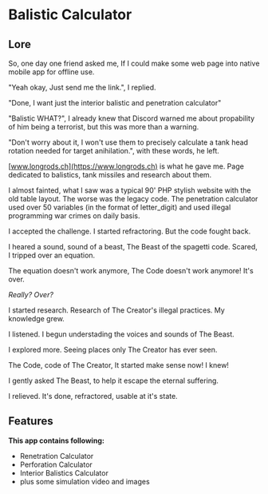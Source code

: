 
# Balistic Calculator

## Lore

So, one day one friend asked me, If I could make some web page into native mobile app for offline use.

"Yeah okay, Just send me the link.", I replied.

"Done, I want just the interior balistic and penetration calculator"

"Balistic WHAT?", I already knew that Discord warned me about propability of him being a terrorist, but this was more than a warning.

"Don't worry about it, I won't use them to precisely calculate a tank head rotation needed for target anihilation.", with these words, he left.

[www.longrods.ch](https://www.longrods.ch) is what he gave me. Page dedicated to balistics, tank missiles and research about them.

I almost fainted, what I saw was a typical 90' PHP stylish website with the old table layout.
The worse was the legacy code. The penetration calculator used over 50 variables (in the format of letter_digit) and used illegal programming war crimes on daily basis.

I accepted the challenge. I started refractoring. But the code fought back.

I heared a sound, sound of a beast, The Beast of the spagetti code. Scared, I tripped over an equation.

The equation doesn't work anymore, The Code doesn't work anymore! It's over.


*Really? Over?*


I started research. Research of The Creator's illegal practices. My knowledge grew.

I listened. I begun understading the voices and sounds of The Beast.

I explored more. Seeing places only The Creator has ever seen.

The Code, code of The Creator, It started make sense now! I knew!

I gently asked The Beast, to help it escape the eternal suffering.

I relieved. It's done, refractored, usable at it's state.


## Features

**This app contains following:**
 - Renetration Calculator
 - Perforation Calculator
 - Interior Balistics Calculator
 - plus some simulation video and images
